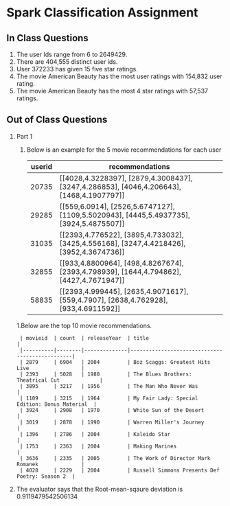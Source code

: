 # Spark Classification Assignment  

## In Class Questions
1. The user Ids range from 6 to 2649429.
1. There are 404,555 distinct user ids.
1. User 372233 has given 15 five star ratings.
1. The movie American Beauty has the most user ratings with 154,832 user rating.
1. The movie American Beauty has the most 4 star ratings with 57,537 ratings.


## Out of Class Questions

1. Part 1
   1. Below is an example for the 5 movie recommendations for each user

		| userid  | recommendations                                                                         |
		|---------|-----------------------------------------------------------------------------------------|
		| 20735   | [[4028,4.3228397], [2879,4.3008437], [3247,4.286853], [4046,4.206643], [1468,4.1907797]]|
		| 29285   | [[559,6.0914], [2526,5.6747127], [1109,5.5020943], [4445,5.4937735], [3924,5.4875507]]  |
		| 31035   | [[2393,4.776522], [3895,4.733032], [3425,4.556168], [3247,4.4218426], [3952,4.3674736]] |
		| 32855   | [[933,4.8800964], [498,4.8267674], [2393,4.798939], [1644,4.794862], [4427,4.7671947]]  |
		| 58835   | [[2393,4.999445], [2635,4.9071617], [559,4.7907], [2638,4.762928], [933,4.6911592]]     |

   1.Below are the top 10 movie recommendations. 

		| movieid  | count  | releaseYear  | title                                          |
		|----------|--------|--------------|------------------------------------------------|
		| 2879     | 6904   | 2004         | Boz Scaggs: Greatest Hits Live                 |
		| 2393     | 5028   | 1980         | The Blues Brothers: Theatrical Cut             |
		| 3895     | 3217   | 1956         | The Man Who Never Was                          |
		| 1109     | 3215   | 1964         | My Fair Lady: Special Edition: Bonus Material  |
		| 3924     | 2908   | 1970         | White Sun of the Desert                        |
		| 3019     | 2878   | 1990         | Warren Miller's Journey                        |
		| 1396     | 2786   | 2004         | Kaleido Star                                   |
		| 1753     | 2363   | 2004         | Making Marines                                 |
		| 3636     | 2335   | 2005         | The Work of Director Mark Romanek              |
		| 4028     | 2229   | 2004         | Russell Simmons Presents Def Poetry: Season 2  |

1. The evaluator says that the Root-mean-sqaure deviation is 0.9119479542506134



